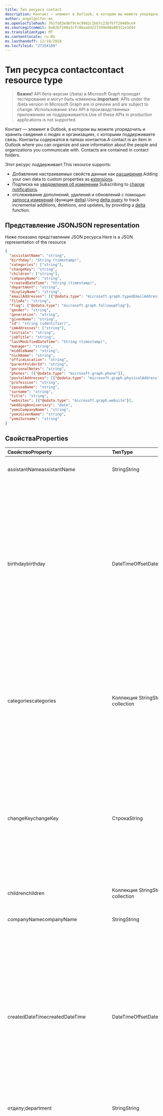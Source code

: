 ```yaml
---
title: Тип ресурса contact
description: Контакт — элемент в Outlook, в котором вы можете упорядочить и хранить сведения о людях и организациях, с которыми поддерживаете связь. Контакты содержатся в папках контактов.
author: angelgolfer-ms
ms.openlocfilehash: 761fdd3ed6f9c4c9982c1bb7c23bfbff28409ce9
ms.sourcegitcommit: 6a82bf240a3cfc0baabd227349e08a08311e3d44
ms.translationtype: MT
ms.contentlocale: ru-RU
ms.lasthandoff: 12/18/2018
ms.locfileid: "27354189"
---
```

# <a name="contact-resource-type"></a><span data-ttu-id="fa4ac-104">Тип ресурса contact</span><span class="sxs-lookup"><span data-stu-id="fa4ac-104">contact resource type</span></span>

> <span data-ttu-id="fa4ac-105">**Важно!** API бета-версии (/beta) в Microsoft Graph проходят тестирование и могут быть изменены.</span><span class="sxs-lookup"><span data-stu-id="fa4ac-105">**Important:** APIs under the /beta version in Microsoft Graph are in preview and are subject to change.</span></span> <span data-ttu-id="fa4ac-106">Использование этих API в производственных приложениях не поддерживается.</span><span class="sxs-lookup"><span data-stu-id="fa4ac-106">Use of these APIs in production applications is not supported.</span></span>

<span data-ttu-id="fa4ac-p103">Контакт — элемент в Outlook, в котором вы можете упорядочить и хранить сведения о людях и организациях, с которыми поддерживаете связь. Контакты содержатся в папках контактов.</span><span class="sxs-lookup"><span data-stu-id="fa4ac-p103">A contact is an item in Outlook where you can organize and save information about the people and organizations you communicate with. Contacts are contained in contact folders.</span></span>

<span data-ttu-id="fa4ac-109">Этот ресурс поддерживает:</span><span class="sxs-lookup"><span data-stu-id="fa4ac-109">This resource supports:</span></span>

- <span data-ttu-id="fa4ac-110">Добавление настраиваемых свойств данные как [расширения](/graph/extensibility-overview).</span><span class="sxs-lookup"><span data-stu-id="fa4ac-110">Adding your own data to custom properties as [extensions](/graph/extensibility-overview).</span></span>
- <span data-ttu-id="fa4ac-111">Подписка на [уведомления об изменении](/graph/webhooks).</span><span class="sxs-lookup"><span data-stu-id="fa4ac-111">Subscribing to [change notifications](/graph/webhooks).</span></span>
- <span data-ttu-id="fa4ac-112">отслеживание дополнений, удалений и обновлений с помощью [запроса изменений](/graph/delta-query-overview) (функция [delta](../api/contact-delta.md)).</span><span class="sxs-lookup"><span data-stu-id="fa4ac-112">Using [delta query](/graph/delta-query-overview) to track incremental additions, deletions, and updates, by providing a [delta](../api/contact-delta.md) function.</span></span>

## <a name="json-representation"></a><span data-ttu-id="fa4ac-113">Представление JSON</span><span class="sxs-lookup"><span data-stu-id="fa4ac-113">JSON representation</span></span>

<span data-ttu-id="fa4ac-114">Ниже показано представление JSON ресурса.</span><span class="sxs-lookup"><span data-stu-id="fa4ac-114">Here is a JSON representation of the resource</span></span>

<!-- {
  "blockType": "resource",
  "optionalProperties": [
    "extensions",
    "multiValueExtendedProperties",
    "photo",
    "singleValueExtendedProperties"
  ],
  "@odata.type": "microsoft.graph.contact"
}-->

```json
{
  "assistantName": "string",
  "birthday": "String (timestamp)",
  "categories": ["string"],
  "changeKey": "string",
  "children": ["string"],
  "companyName": "string",
  "createdDateTime": "String (timestamp)",
  "department": "string",
  "displayName": "string",
  "emailAddresses": [{"@odata.type": "microsoft.graph.typedEmailAddress"}],
  "fileAs": "string",
  "flag": {"@odata.type": "microsoft.graph.followupFlag"},
  "gender": "string",
  "generation": "string",
  "givenName": "string",
  "id": "string (identifier)",
  "imAddresses": ["string"],
  "initials": "string",
  "jobTitle": "string",
  "lastModifiedDateTime": "String (timestamp)",
  "manager": "string",
  "middleName": "string",
  "nickName": "string",
  "officeLocation": "string",
  "parentFolderId": "string",
  "personalNotes": "string",
  "phones": [{"@odata.type": "microsoft.graph.phone"}],
  "postalAddresses": [{"@odata.type": "microsoft.graph.physicalAddress"}],
  "profession": "string",
  "spouseName": "string",
  "surname": "string",
  "title": "string",
  "websites": [{"@odata.type": "microsoft.graph.website"}],
  "weddingAnniversary": "date",
  "yomiCompanyName": "string",
  "yomiGivenName": "string",
  "yomiSurname": "string"
}

```
## <a name="properties"></a><span data-ttu-id="fa4ac-115">Свойства</span><span class="sxs-lookup"><span data-stu-id="fa4ac-115">Properties</span></span>
| <span data-ttu-id="fa4ac-116">Свойство</span><span class="sxs-lookup"><span data-stu-id="fa4ac-116">Property</span></span>     | <span data-ttu-id="fa4ac-117">Тип</span><span class="sxs-lookup"><span data-stu-id="fa4ac-117">Type</span></span>   |<span data-ttu-id="fa4ac-118">Описание</span><span class="sxs-lookup"><span data-stu-id="fa4ac-118">Description</span></span>|
|:---------------|:--------|:----------|
|<span data-ttu-id="fa4ac-119">assistantName</span><span class="sxs-lookup"><span data-stu-id="fa4ac-119">assistantName</span></span>|<span data-ttu-id="fa4ac-120">String</span><span class="sxs-lookup"><span data-stu-id="fa4ac-120">String</span></span>|<span data-ttu-id="fa4ac-121">Имя помощника контакта.</span><span class="sxs-lookup"><span data-stu-id="fa4ac-121">The name of the contact's assistant.</span></span>|
|<span data-ttu-id="fa4ac-122">birthday</span><span class="sxs-lookup"><span data-stu-id="fa4ac-122">birthday</span></span>|<span data-ttu-id="fa4ac-123">DateTimeOffset</span><span class="sxs-lookup"><span data-stu-id="fa4ac-123">DateTimeOffset</span></span>|<span data-ttu-id="fa4ac-p104">Дата рождения контакта. Тип Timestamp представляет сведения о времени и дате с использованием формата ISO 8601 (всегда используется формат UTC). Например, значение полуночи 1 января 2014 г. в формате UTC выглядит так: `'2014-01-01T00:00:00Z'`.</span><span class="sxs-lookup"><span data-stu-id="fa4ac-p104">The contact's birthday. The Timestamp type represents date and time information using ISO 8601 format and is always in UTC time. For example, midnight UTC on Jan 1, 2014 would look like this: `'2014-01-01T00:00:00Z'`</span></span>|
|<span data-ttu-id="fa4ac-127">categories</span><span class="sxs-lookup"><span data-stu-id="fa4ac-127">categories</span></span>|<span data-ttu-id="fa4ac-128">Коллекция String</span><span class="sxs-lookup"><span data-stu-id="fa4ac-128">String collection</span></span>|<span data-ttu-id="fa4ac-129">Категории, связанные с контактом.</span><span class="sxs-lookup"><span data-stu-id="fa4ac-129">The categories associated with the contact.</span></span> <span data-ttu-id="fa4ac-130">Каждой категории соответствует свойству **displayName** [outlookCategory](outlookcategory.md) , определенные для этого пользователя.</span><span class="sxs-lookup"><span data-stu-id="fa4ac-130">Each category corresponds to the **displayName** property of an [outlookCategory](outlookcategory.md) defined for the user.</span></span>|
|<span data-ttu-id="fa4ac-131">changeKey</span><span class="sxs-lookup"><span data-stu-id="fa4ac-131">changeKey</span></span>|<span data-ttu-id="fa4ac-132">Строка</span><span class="sxs-lookup"><span data-stu-id="fa4ac-132">String</span></span>|<span data-ttu-id="fa4ac-p106">Указывает версию контакта. При каждом изменении контакта также меняется значение ChangeKey. Благодаря этому Exchange может применять изменения к правильной версии объекта.</span><span class="sxs-lookup"><span data-stu-id="fa4ac-p106">Identifies the version of the contact. Every time the contact is changed, ChangeKey changes as well. This allows Exchange to apply changes to the correct version of the object.</span></span>|
|<span data-ttu-id="fa4ac-136">children</span><span class="sxs-lookup"><span data-stu-id="fa4ac-136">children</span></span>|<span data-ttu-id="fa4ac-137">Коллекция String</span><span class="sxs-lookup"><span data-stu-id="fa4ac-137">String collection</span></span>|<span data-ttu-id="fa4ac-138">Имена детей контакта.</span><span class="sxs-lookup"><span data-stu-id="fa4ac-138">The names of the contact's children.</span></span>|
|<span data-ttu-id="fa4ac-139">companyName</span><span class="sxs-lookup"><span data-stu-id="fa4ac-139">companyName</span></span>|<span data-ttu-id="fa4ac-140">String</span><span class="sxs-lookup"><span data-stu-id="fa4ac-140">String</span></span>|<span data-ttu-id="fa4ac-141">Название компании контакта.</span><span class="sxs-lookup"><span data-stu-id="fa4ac-141">The name of the contact's company.</span></span>|
|<span data-ttu-id="fa4ac-142">createdDateTime</span><span class="sxs-lookup"><span data-stu-id="fa4ac-142">createdDateTime</span></span>|<span data-ttu-id="fa4ac-143">DateTimeOffset</span><span class="sxs-lookup"><span data-stu-id="fa4ac-143">DateTimeOffset</span></span>|<span data-ttu-id="fa4ac-p107">Время создания контакта. Тип Timestamp представляет сведения о времени и дате с использованием формата ISO 8601 (всегда используется формат UTC). Например, значение полуночи 1 января 2014 г. в формате UTC выглядит так: `'2014-01-01T00:00:00Z'`.</span><span class="sxs-lookup"><span data-stu-id="fa4ac-p107">The time the contact was created. The Timestamp type represents date and time information using ISO 8601 format and is always in UTC time. For example, midnight UTC on Jan 1, 2014 would look like this: `'2014-01-01T00:00:00Z'`</span></span>|
|<span data-ttu-id="fa4ac-147">отделу;</span><span class="sxs-lookup"><span data-stu-id="fa4ac-147">department</span></span>|<span data-ttu-id="fa4ac-148">String</span><span class="sxs-lookup"><span data-stu-id="fa4ac-148">String</span></span>|<span data-ttu-id="fa4ac-149">Отдел контакта.</span><span class="sxs-lookup"><span data-stu-id="fa4ac-149">The contact's department.</span></span>|
|<span data-ttu-id="fa4ac-150">displayName</span><span class="sxs-lookup"><span data-stu-id="fa4ac-150">displayName</span></span>|<span data-ttu-id="fa4ac-151">String</span><span class="sxs-lookup"><span data-stu-id="fa4ac-151">String</span></span>|<span data-ttu-id="fa4ac-152">Отображаемое имя контакта.</span><span class="sxs-lookup"><span data-stu-id="fa4ac-152">The contact's display name.</span></span> <span data-ttu-id="fa4ac-153">В ходе операции [создания](../api/user-post-contacts.md) или [обновления](../api/contact-update.md) можно указать отображаемое имя.</span><span class="sxs-lookup"><span data-stu-id="fa4ac-153">You can specify the display name in a [create](../api/user-post-contacts.md) or [update](../api/contact-update.md) operation.</span></span> <span data-ttu-id="fa4ac-154">Обратите внимание, что более поздние обновления для других свойств может стать причиной автоматически подставленное значение для перезаписи значение displayName, заданные.</span><span class="sxs-lookup"><span data-stu-id="fa4ac-154">Note that later updates to other properties may cause an automatically generated value to overwrite the displayName value you have specified.</span></span> <span data-ttu-id="fa4ac-155">Чтобы сохранить существующие значения, всегда включите его в качестве displayName в рамках одной операции [обновления](../api/contact-update.md) .</span><span class="sxs-lookup"><span data-stu-id="fa4ac-155">To preserve a pre-existing value, always include it as displayName in an [update](../api/contact-update.md) operation.</span></span>|
|<span data-ttu-id="fa4ac-156">emailAddresses</span><span class="sxs-lookup"><span data-stu-id="fa4ac-156">emailAddresses</span></span>|<span data-ttu-id="fa4ac-157">[typedEmailAddress](typedemailaddress.md) коллекции</span><span class="sxs-lookup"><span data-stu-id="fa4ac-157">[typedEmailAddress](typedemailaddress.md) collection</span></span>|<span data-ttu-id="fa4ac-158">Электронные адреса контакта.</span><span class="sxs-lookup"><span data-stu-id="fa4ac-158">The contact's email addresses.</span></span>|
|<span data-ttu-id="fa4ac-159">fileAs</span><span class="sxs-lookup"><span data-stu-id="fa4ac-159">fileAs</span></span>|<span data-ttu-id="fa4ac-160">String</span><span class="sxs-lookup"><span data-stu-id="fa4ac-160">String</span></span>|<span data-ttu-id="fa4ac-161">Имя, под которым хранится контакт.</span><span class="sxs-lookup"><span data-stu-id="fa4ac-161">The name the contact is filed under.</span></span>|
|<span data-ttu-id="fa4ac-162">flag</span><span class="sxs-lookup"><span data-stu-id="fa4ac-162">flag</span></span>|[<span data-ttu-id="fa4ac-163">followupFlag</span><span class="sxs-lookup"><span data-stu-id="fa4ac-163">followupFlag</span></span>](followupflag.md)|<span data-ttu-id="fa4ac-164">Значение флага, указывающее состояние, Дата начала, Дата завершения или Дата завершения для этого контакта.</span><span class="sxs-lookup"><span data-stu-id="fa4ac-164">The flag value that indicates the status, start date, due date, or completion date for the contact.</span></span> |
|<span data-ttu-id="fa4ac-165">gender</span><span class="sxs-lookup"><span data-stu-id="fa4ac-165">gender</span></span> |<span data-ttu-id="fa4ac-166">String.</span><span class="sxs-lookup"><span data-stu-id="fa4ac-166">String</span></span> |<span data-ttu-id="fa4ac-167">Пол контакта.</span><span class="sxs-lookup"><span data-stu-id="fa4ac-167">The contact's gender.</span></span> |
|<span data-ttu-id="fa4ac-168">generation</span><span class="sxs-lookup"><span data-stu-id="fa4ac-168">generation</span></span>|<span data-ttu-id="fa4ac-169">String</span><span class="sxs-lookup"><span data-stu-id="fa4ac-169">String</span></span>|<span data-ttu-id="fa4ac-170">Поколение контакта.</span><span class="sxs-lookup"><span data-stu-id="fa4ac-170">The contact's generation.</span></span>|
|<span data-ttu-id="fa4ac-171">givenName</span><span class="sxs-lookup"><span data-stu-id="fa4ac-171">givenName</span></span>|<span data-ttu-id="fa4ac-172">String</span><span class="sxs-lookup"><span data-stu-id="fa4ac-172">String</span></span>|<span data-ttu-id="fa4ac-173">Имя контакта.</span><span class="sxs-lookup"><span data-stu-id="fa4ac-173">The contact's given name.</span></span>|
|<span data-ttu-id="fa4ac-174">id</span><span class="sxs-lookup"><span data-stu-id="fa4ac-174">id</span></span>|<span data-ttu-id="fa4ac-175">String</span><span class="sxs-lookup"><span data-stu-id="fa4ac-175">String</span></span>|<span data-ttu-id="fa4ac-p109">Уникальный идентификатор контакта. Только для чтения.</span><span class="sxs-lookup"><span data-stu-id="fa4ac-p109">The contact's unique identifier. Read-only.</span></span>|
|<span data-ttu-id="fa4ac-178">imAddresses</span><span class="sxs-lookup"><span data-stu-id="fa4ac-178">imAddresses</span></span>|<span data-ttu-id="fa4ac-179">Коллекция String</span><span class="sxs-lookup"><span data-stu-id="fa4ac-179">String collection</span></span>|<span data-ttu-id="fa4ac-180">Адреса контакта для обмена мгновенными сообщениями.</span><span class="sxs-lookup"><span data-stu-id="fa4ac-180">The contact's instant messaging (IM) addresses.</span></span>|
|<span data-ttu-id="fa4ac-181">initials</span><span class="sxs-lookup"><span data-stu-id="fa4ac-181">initials</span></span>|<span data-ttu-id="fa4ac-182">String</span><span class="sxs-lookup"><span data-stu-id="fa4ac-182">String</span></span>|<span data-ttu-id="fa4ac-183">Инициалы контакта.</span><span class="sxs-lookup"><span data-stu-id="fa4ac-183">The contact's initials.</span></span>|
|<span data-ttu-id="fa4ac-184">jobTitle</span><span class="sxs-lookup"><span data-stu-id="fa4ac-184">jobTitle</span></span>|<span data-ttu-id="fa4ac-185">String</span><span class="sxs-lookup"><span data-stu-id="fa4ac-185">String</span></span>|<span data-ttu-id="fa4ac-186">Должность контакта.</span><span class="sxs-lookup"><span data-stu-id="fa4ac-186">The contact’s job title.</span></span>|
|<span data-ttu-id="fa4ac-187">lastModifiedDateTime</span><span class="sxs-lookup"><span data-stu-id="fa4ac-187">lastModifiedDateTime</span></span>|<span data-ttu-id="fa4ac-188">DateTimeOffset</span><span class="sxs-lookup"><span data-stu-id="fa4ac-188">DateTimeOffset</span></span>|<span data-ttu-id="fa4ac-p110">Время изменения контакта. Тип Timestamp представляет сведения о времени и дате с использованием формата ISO 8601 (всегда используется формат UTC). Например, значение полуночи 1 января 2014 г. в формате UTC выглядит так: `'2014-01-01T00:00:00Z'`.</span><span class="sxs-lookup"><span data-stu-id="fa4ac-p110">The time the contact was modified. The Timestamp type represents date and time information using ISO 8601 format and is always in UTC time. For example, midnight UTC on Jan 1, 2014 would look like this: `'2014-01-01T00:00:00Z'`</span></span>|
|<span data-ttu-id="fa4ac-192">manager</span><span class="sxs-lookup"><span data-stu-id="fa4ac-192">manager</span></span>|<span data-ttu-id="fa4ac-193">String</span><span class="sxs-lookup"><span data-stu-id="fa4ac-193">String</span></span>|<span data-ttu-id="fa4ac-194">Имя руководителя контакта.</span><span class="sxs-lookup"><span data-stu-id="fa4ac-194">The name of the contact's manager.</span></span>
|<span data-ttu-id="fa4ac-195">middleName</span><span class="sxs-lookup"><span data-stu-id="fa4ac-195">middleName</span></span>|<span data-ttu-id="fa4ac-196">String</span><span class="sxs-lookup"><span data-stu-id="fa4ac-196">String</span></span>|<span data-ttu-id="fa4ac-197">Отчество контакта.</span><span class="sxs-lookup"><span data-stu-id="fa4ac-197">The contact's middle name.</span></span>|
|<span data-ttu-id="fa4ac-198">nickName</span><span class="sxs-lookup"><span data-stu-id="fa4ac-198">nickName</span></span>|<span data-ttu-id="fa4ac-199">String</span><span class="sxs-lookup"><span data-stu-id="fa4ac-199">String</span></span>|<span data-ttu-id="fa4ac-200">Псевдоним контакта.</span><span class="sxs-lookup"><span data-stu-id="fa4ac-200">The contact's nickname.</span></span>|
|<span data-ttu-id="fa4ac-201">officeLocation</span><span class="sxs-lookup"><span data-stu-id="fa4ac-201">officeLocation</span></span>|<span data-ttu-id="fa4ac-202">String</span><span class="sxs-lookup"><span data-stu-id="fa4ac-202">String</span></span>|<span data-ttu-id="fa4ac-203">Расположение офиса контакта.</span><span class="sxs-lookup"><span data-stu-id="fa4ac-203">The location of the contact's office.</span></span>|
|<span data-ttu-id="fa4ac-204">parentFolderId</span><span class="sxs-lookup"><span data-stu-id="fa4ac-204">parentFolderId</span></span>|<span data-ttu-id="fa4ac-205">String</span><span class="sxs-lookup"><span data-stu-id="fa4ac-205">String</span></span>|<span data-ttu-id="fa4ac-206">Идентификатор родительской папки контакта.</span><span class="sxs-lookup"><span data-stu-id="fa4ac-206">The ID of the contact's parent folder.</span></span>|
|<span data-ttu-id="fa4ac-207">personalNotes</span><span class="sxs-lookup"><span data-stu-id="fa4ac-207">personalNotes</span></span>|<span data-ttu-id="fa4ac-208">String</span><span class="sxs-lookup"><span data-stu-id="fa4ac-208">String</span></span>|<span data-ttu-id="fa4ac-209">Заметки пользователя о контакте.</span><span class="sxs-lookup"><span data-stu-id="fa4ac-209">The user's notes about the contact.</span></span>|
|<span data-ttu-id="fa4ac-210">phones</span><span class="sxs-lookup"><span data-stu-id="fa4ac-210">phones</span></span> |<span data-ttu-id="fa4ac-211">Коллекция [phone](phone.md)</span><span class="sxs-lookup"><span data-stu-id="fa4ac-211">[phone](phone.md) collection</span></span> |<span data-ttu-id="fa4ac-212">Номера телефонов, связанный с этим контактом, например домашний, мобильный телефон и рабочий телефон.</span><span class="sxs-lookup"><span data-stu-id="fa4ac-212">Phone numbers associated with the contact, for example, home phone, mobile phone, and business phone.</span></span> |
|<span data-ttu-id="fa4ac-213">postalAddresses</span><span class="sxs-lookup"><span data-stu-id="fa4ac-213">postalAddresses</span></span> |<span data-ttu-id="fa4ac-214">[physicalAddress](physicaladdress.md) коллекции</span><span class="sxs-lookup"><span data-stu-id="fa4ac-214">[physicalAddress](physicaladdress.md) collection</span></span> |<span data-ttu-id="fa4ac-215">Адреса, связанные с этим контактом, например домашний адрес и рабочего адреса.</span><span class="sxs-lookup"><span data-stu-id="fa4ac-215">Addresses associated with the contact, for example, home address and business address.</span></span> |
|<span data-ttu-id="fa4ac-216">profession</span><span class="sxs-lookup"><span data-stu-id="fa4ac-216">profession</span></span>|<span data-ttu-id="fa4ac-217">String</span><span class="sxs-lookup"><span data-stu-id="fa4ac-217">String</span></span>|<span data-ttu-id="fa4ac-218">Профессия контакта.</span><span class="sxs-lookup"><span data-stu-id="fa4ac-218">The contact's profession.</span></span>|
|<span data-ttu-id="fa4ac-219">spouseName</span><span class="sxs-lookup"><span data-stu-id="fa4ac-219">spouseName</span></span>|<span data-ttu-id="fa4ac-220">String</span><span class="sxs-lookup"><span data-stu-id="fa4ac-220">String</span></span>|<span data-ttu-id="fa4ac-221">Имя супруга или супруги контакта.</span><span class="sxs-lookup"><span data-stu-id="fa4ac-221">The name of the contact's spouse/partner.</span></span>|
|<span data-ttu-id="fa4ac-222">surname</span><span class="sxs-lookup"><span data-stu-id="fa4ac-222">surname</span></span>|<span data-ttu-id="fa4ac-223">String</span><span class="sxs-lookup"><span data-stu-id="fa4ac-223">String</span></span>|<span data-ttu-id="fa4ac-224">Фамилия контакта.</span><span class="sxs-lookup"><span data-stu-id="fa4ac-224">The contact's surname.</span></span>|
|<span data-ttu-id="fa4ac-225">title</span><span class="sxs-lookup"><span data-stu-id="fa4ac-225">title</span></span>|<span data-ttu-id="fa4ac-226">String</span><span class="sxs-lookup"><span data-stu-id="fa4ac-226">String</span></span>|<span data-ttu-id="fa4ac-227">Звание контакта.</span><span class="sxs-lookup"><span data-stu-id="fa4ac-227">The contact's title.</span></span>|
|<span data-ttu-id="fa4ac-228">websites</span><span class="sxs-lookup"><span data-stu-id="fa4ac-228">websites</span></span> |<span data-ttu-id="fa4ac-229">Коллекция [website](website.md)</span><span class="sxs-lookup"><span data-stu-id="fa4ac-229">[website](website.md) collection</span></span>|<span data-ttu-id="fa4ac-230">Веб-сайты, связанные с контактом.</span><span class="sxs-lookup"><span data-stu-id="fa4ac-230">Web sites associated with the contact.</span></span> |
|<span data-ttu-id="fa4ac-231">weddingAnniversary</span><span class="sxs-lookup"><span data-stu-id="fa4ac-231">weddingAnniversary</span></span> |<span data-ttu-id="fa4ac-232">Date</span><span class="sxs-lookup"><span data-stu-id="fa4ac-232">Date</span></span> |<span data-ttu-id="fa4ac-233">Годовщина свадьбы контакта.</span><span class="sxs-lookup"><span data-stu-id="fa4ac-233">The contact's wedding anniversary.</span></span> |
|<span data-ttu-id="fa4ac-234">yomiCompanyName</span><span class="sxs-lookup"><span data-stu-id="fa4ac-234">yomiCompanyName</span></span>|<span data-ttu-id="fa4ac-235">String</span><span class="sxs-lookup"><span data-stu-id="fa4ac-235">String</span></span>|<span data-ttu-id="fa4ac-236">Название компании контакта, записанное так, как оно звучит по-японски.</span><span class="sxs-lookup"><span data-stu-id="fa4ac-236">The phonetic Japanese company name of the contact.</span></span>|
|<span data-ttu-id="fa4ac-237">yomiGivenName</span><span class="sxs-lookup"><span data-stu-id="fa4ac-237">yomiGivenName</span></span>|<span data-ttu-id="fa4ac-238">String</span><span class="sxs-lookup"><span data-stu-id="fa4ac-238">String</span></span>|<span data-ttu-id="fa4ac-239">Имя контакта, записанное так, как оно звучит по-японски.</span><span class="sxs-lookup"><span data-stu-id="fa4ac-239">The phonetic Japanese given name (first name) of the contact.</span></span>|
|<span data-ttu-id="fa4ac-240">yomiSurname</span><span class="sxs-lookup"><span data-stu-id="fa4ac-240">yomiSurname</span></span>|<span data-ttu-id="fa4ac-241">String</span><span class="sxs-lookup"><span data-stu-id="fa4ac-241">String</span></span>|<span data-ttu-id="fa4ac-242">Фамилия контакта, записанная так, как она звучит по-японски.</span><span class="sxs-lookup"><span data-stu-id="fa4ac-242">The phonetic Japanese surname (last name)  of the contact.</span></span>|

## <a name="relationships"></a><span data-ttu-id="fa4ac-243">Отношения</span><span class="sxs-lookup"><span data-stu-id="fa4ac-243">Relationships</span></span>
| <span data-ttu-id="fa4ac-244">Связь</span><span class="sxs-lookup"><span data-stu-id="fa4ac-244">Relationship</span></span> | <span data-ttu-id="fa4ac-245">Тип</span><span class="sxs-lookup"><span data-stu-id="fa4ac-245">Type</span></span>   |<span data-ttu-id="fa4ac-246">Описание</span><span class="sxs-lookup"><span data-stu-id="fa4ac-246">Description</span></span>|
|:---------------|:--------|:----------|
|<span data-ttu-id="fa4ac-247">extensions</span><span class="sxs-lookup"><span data-stu-id="fa4ac-247">extensions</span></span>|<span data-ttu-id="fa4ac-248">Коллекция [extension](extension.md)</span><span class="sxs-lookup"><span data-stu-id="fa4ac-248">[extension](extension.md) collection</span></span>|<span data-ttu-id="fa4ac-249">Коллекция open расширения, определенные для этого контакта.</span><span class="sxs-lookup"><span data-stu-id="fa4ac-249">The collection of open extensions defined for the contact.</span></span> <span data-ttu-id="fa4ac-250">Допускается значение null.</span><span class="sxs-lookup"><span data-stu-id="fa4ac-250">Nullable.</span></span>|
|<span data-ttu-id="fa4ac-251">multiValueExtendedProperties</span><span class="sxs-lookup"><span data-stu-id="fa4ac-251">multiValueExtendedProperties</span></span>|<span data-ttu-id="fa4ac-252">Коллекция [multiValueLegacyExtendedProperty](multivaluelegacyextendedproperty.md)</span><span class="sxs-lookup"><span data-stu-id="fa4ac-252">[multiValueLegacyExtendedProperty](multivaluelegacyextendedproperty.md) collection</span></span>| <span data-ttu-id="fa4ac-p112">Коллекция расширенных свойств с несколькими значениями, определенных для контакта. Только для чтения. Допускается значение null.</span><span class="sxs-lookup"><span data-stu-id="fa4ac-p112">The collection of multi-value extended properties defined for the contact. Read-only. Nullable.</span></span>|
|<span data-ttu-id="fa4ac-256">Фотография
</span><span class="sxs-lookup"><span data-stu-id="fa4ac-256">photo</span></span>|[<span data-ttu-id="fa4ac-257">photo</span><span class="sxs-lookup"><span data-stu-id="fa4ac-257">photo</span></span>](profilephoto.md)| <span data-ttu-id="fa4ac-p113">Необязательное фото контакта. Можно получить или задать фото для контакта.</span><span class="sxs-lookup"><span data-stu-id="fa4ac-p113">Optional contact picture. You can get or set a photo for a contact.</span></span>|
|<span data-ttu-id="fa4ac-260">singleValueExtendedProperties</span><span class="sxs-lookup"><span data-stu-id="fa4ac-260">singleValueExtendedProperties</span></span>|<span data-ttu-id="fa4ac-261">Коллекция [singleValueLegacyExtendedProperty](singlevaluelegacyextendedproperty.md)</span><span class="sxs-lookup"><span data-stu-id="fa4ac-261">[singleValueLegacyExtendedProperty](singlevaluelegacyextendedproperty.md) collection</span></span>| <span data-ttu-id="fa4ac-p114">Коллекция расширенных свойств с одним значением, определенных для контакта. Только для чтения. Допускается значение null.</span><span class="sxs-lookup"><span data-stu-id="fa4ac-p114">The collection of single-value extended properties defined for the contact. Read-only. Nullable.</span></span>|

## <a name="methods"></a><span data-ttu-id="fa4ac-265">Методы</span><span class="sxs-lookup"><span data-stu-id="fa4ac-265">Methods</span></span>
| <span data-ttu-id="fa4ac-266">Метод</span><span class="sxs-lookup"><span data-stu-id="fa4ac-266">Method</span></span>           | <span data-ttu-id="fa4ac-267">Возвращаемый тип</span><span class="sxs-lookup"><span data-stu-id="fa4ac-267">Return Type</span></span>    |<span data-ttu-id="fa4ac-268">Описание</span><span class="sxs-lookup"><span data-stu-id="fa4ac-268">Description</span></span>|
|:---------------|:--------|:----------|
|[<span data-ttu-id="fa4ac-269">Получение контакта</span><span class="sxs-lookup"><span data-stu-id="fa4ac-269">Get contact</span></span>](../api/contact-get.md) | [<span data-ttu-id="fa4ac-270">contact</span><span class="sxs-lookup"><span data-stu-id="fa4ac-270">contact</span></span>](contact.md) |<span data-ttu-id="fa4ac-271">Считывание свойств и отношений объекта contact.</span><span class="sxs-lookup"><span data-stu-id="fa4ac-271">Read properties and relationships of contact object.</span></span>|
|[<span data-ttu-id="fa4ac-272">Создание</span><span class="sxs-lookup"><span data-stu-id="fa4ac-272">Create</span></span>](../api/user-post-contacts.md) | [<span data-ttu-id="fa4ac-273">contact</span><span class="sxs-lookup"><span data-stu-id="fa4ac-273">contact</span></span>](contact.md) |<span data-ttu-id="fa4ac-274">Добавление контакта в корневую папку с контактами или конечную точку контактов другой папки с контактами.</span><span class="sxs-lookup"><span data-stu-id="fa4ac-274">Add a contact to the root Contacts folder or to the contacts endpoint of another contact folder.</span></span>|
|[<span data-ttu-id="fa4ac-275">Обновление</span><span class="sxs-lookup"><span data-stu-id="fa4ac-275">Update</span></span>](../api/contact-update.md) | [<span data-ttu-id="fa4ac-276">contact</span><span class="sxs-lookup"><span data-stu-id="fa4ac-276">contact</span></span>](contact.md) |<span data-ttu-id="fa4ac-277">Обновление объекта contact.</span><span class="sxs-lookup"><span data-stu-id="fa4ac-277">Update contact object.</span></span> |
|[<span data-ttu-id="fa4ac-278">Удаление</span><span class="sxs-lookup"><span data-stu-id="fa4ac-278">Delete</span></span>](../api/contact-delete.md) | <span data-ttu-id="fa4ac-279">Нет</span><span class="sxs-lookup"><span data-stu-id="fa4ac-279">None</span></span> |<span data-ttu-id="fa4ac-280">Удаление объекта contact.</span><span class="sxs-lookup"><span data-stu-id="fa4ac-280">Delete contact object.</span></span> |
|[<span data-ttu-id="fa4ac-281">delta</span><span class="sxs-lookup"><span data-stu-id="fa4ac-281">delta</span></span>](../api/contact-delta.md)|<span data-ttu-id="fa4ac-282">Коллекция [contact](contact.md)</span><span class="sxs-lookup"><span data-stu-id="fa4ac-282">[contact](contact.md) collection</span></span>| <span data-ttu-id="fa4ac-283">Получение набора контактов, которые были добавлены в указанную папку, обновлены в ней или удалены из нее.</span><span class="sxs-lookup"><span data-stu-id="fa4ac-283">Get a set of contacts that have been added, deleted, or updated in a specified folder.</span></span>|
|<span data-ttu-id="fa4ac-284">**Открытые расширения**</span><span class="sxs-lookup"><span data-stu-id="fa4ac-284">**Open extensions**</span></span>| | |
|[<span data-ttu-id="fa4ac-285">Создание открытого расширения</span><span class="sxs-lookup"><span data-stu-id="fa4ac-285">Create open extension</span></span>](../api/opentypeextension-post-opentypeextension.md) |[<span data-ttu-id="fa4ac-286">openTypeExtension</span><span class="sxs-lookup"><span data-stu-id="fa4ac-286">openTypeExtension</span></span>](opentypeextension.md)| <span data-ttu-id="fa4ac-287">Создание открытого расширения и добавление настраиваемых свойств в новый или существующий ресурс.</span><span class="sxs-lookup"><span data-stu-id="fa4ac-287">Create an open extension and add custom properties to a new or existing resource.</span></span>|
|[<span data-ttu-id="fa4ac-288">Получение открытого расширения</span><span class="sxs-lookup"><span data-stu-id="fa4ac-288">Get open extension</span></span>](../api/opentypeextension-get.md) |<span data-ttu-id="fa4ac-289">Коллекция объектов [openTypeExtension](opentypeextension.md)</span><span class="sxs-lookup"><span data-stu-id="fa4ac-289">[openTypeExtension](opentypeextension.md) collection</span></span>| <span data-ttu-id="fa4ac-290">Получение открытого расширения, определяемого именем расширения.</span><span class="sxs-lookup"><span data-stu-id="fa4ac-290">Get an open extension identified by the extension name.</span></span>|
|<span data-ttu-id="fa4ac-291">**Расширения схемы**</span><span class="sxs-lookup"><span data-stu-id="fa4ac-291">**Schema extensions**</span></span>| | |
|[<span data-ttu-id="fa4ac-292">Добавление значений расширений для схемы</span><span class="sxs-lookup"><span data-stu-id="fa4ac-292">Add schema extension values</span></span>](/graph/extensibility-schema-groups) || <span data-ttu-id="fa4ac-293">Создание определения расширения схемы и его дальнейшее использование для добавления в ресурс введенных пользовательских данных.</span><span class="sxs-lookup"><span data-stu-id="fa4ac-293">Create a schema extension definition and then use it to add custom typed data to a resource.</span></span>|
|<span data-ttu-id="fa4ac-294">**Расширенные свойства**</span><span class="sxs-lookup"><span data-stu-id="fa4ac-294">**Extended properties**</span></span>| | |
|[<span data-ttu-id="fa4ac-295">Создание расширенного свойства с одним значением</span><span class="sxs-lookup"><span data-stu-id="fa4ac-295">Create single-value extended property</span></span>](../api/singlevaluelegacyextendedproperty-post-singlevalueextendedproperties.md) |[<span data-ttu-id="fa4ac-296">contact</span><span class="sxs-lookup"><span data-stu-id="fa4ac-296">contact</span></span>](contact.md)  |<span data-ttu-id="fa4ac-297">Создание одного или нескольких расширенных свойств с одним значением в новом или существующем контакте.</span><span class="sxs-lookup"><span data-stu-id="fa4ac-297">Create one or more single-value extended properties in a new or existing contact.</span></span>   |
|[<span data-ttu-id="fa4ac-298">Получение контакта с расширенным свойством с одним значением</span><span class="sxs-lookup"><span data-stu-id="fa4ac-298">Get contact with single-value extended property</span></span>](../api/singlevaluelegacyextendedproperty-get.md)  | [<span data-ttu-id="fa4ac-299">contact</span><span class="sxs-lookup"><span data-stu-id="fa4ac-299">contact</span></span>](contact.md) | <span data-ttu-id="fa4ac-300">Получение контактов, которые содержат расширенное свойство с одним значением, при помощи `$expand` или `$filter`.</span><span class="sxs-lookup"><span data-stu-id="fa4ac-300">Get contacts that contain a single-value extended property by using `$expand` or `$filter`.</span></span> |
|[<span data-ttu-id="fa4ac-301">Создание расширенного свойства с несколькими значениями</span><span class="sxs-lookup"><span data-stu-id="fa4ac-301">Create multi-value extended property</span></span>](../api/multivaluelegacyextendedproperty-post-multivalueextendedproperties.md) | [<span data-ttu-id="fa4ac-302">contact</span><span class="sxs-lookup"><span data-stu-id="fa4ac-302">contact</span></span>](contact.md) | <span data-ttu-id="fa4ac-303">Создание одного или нескольких расширенных свойств с несколькими значениями в новом или существующем контакте.</span><span class="sxs-lookup"><span data-stu-id="fa4ac-303">Create one or more multi-value extended properties in a new or existing contact.</span></span>  |
|[<span data-ttu-id="fa4ac-304">Получение контакта с расширенным свойством с несколькими значениями</span><span class="sxs-lookup"><span data-stu-id="fa4ac-304">Get contact with multi-value extended property</span></span>](../api/multivaluelegacyextendedproperty-get.md)  | [<span data-ttu-id="fa4ac-305">contact</span><span class="sxs-lookup"><span data-stu-id="fa4ac-305">contact</span></span>](contact.md) | <span data-ttu-id="fa4ac-306">Получение контакта, который содержит расширенное свойство с несколькими значениями, при помощи `$expand`.</span><span class="sxs-lookup"><span data-stu-id="fa4ac-306">Get a contact that contains a multi-value extended property by using `$expand`.</span></span> |

## <a name="see-also"></a><span data-ttu-id="fa4ac-307">См. также</span><span class="sxs-lookup"><span data-stu-id="fa4ac-307">See also</span></span>

- [<span data-ttu-id="fa4ac-308">Отслеживание изменений данных Microsoft Graph с помощью разностного запроса</span><span class="sxs-lookup"><span data-stu-id="fa4ac-308">Use delta query to track changes in Microsoft Graph data</span></span>](/graph/delta-query-overview)
- [<span data-ttu-id="fa4ac-309">Получение добавочных изменений сообщений в папке</span><span class="sxs-lookup"><span data-stu-id="fa4ac-309">Get incremental changes to messages in a folder</span></span>](/graph/delta-query-messages)
- [<span data-ttu-id="fa4ac-310">Добавление пользовательских данных в ресурсы с помощью расширений</span><span class="sxs-lookup"><span data-stu-id="fa4ac-310">Add custom data to resources using extensions</span></span>](/graph/extensibility-overview)
- [<span data-ttu-id="fa4ac-311">Добавление пользовательских данных в ресурсы user с помощью открытых расширений</span><span class="sxs-lookup"><span data-stu-id="fa4ac-311">Add custom data to users using open extensions</span></span>](/graph/extensibility-open-users)
- [<span data-ttu-id="fa4ac-312">Добавление пользовательских данных в группы с помощью расширений схемы</span><span class="sxs-lookup"><span data-stu-id="fa4ac-312">Add custom data to groups using schema extensions</span></span>](/graph/extensibility-schema-groups)


<!-- uuid: 8fcb5dbc-d5aa-4681-8e31-b001d5168d79
2015-10-25 14:57:30 UTC -->
<!-- {
  "type": "#page.annotation",
  "description": "contact resource",
  "keywords": "",
  "section": "documentation",
  "tocPath": ""
}-->
